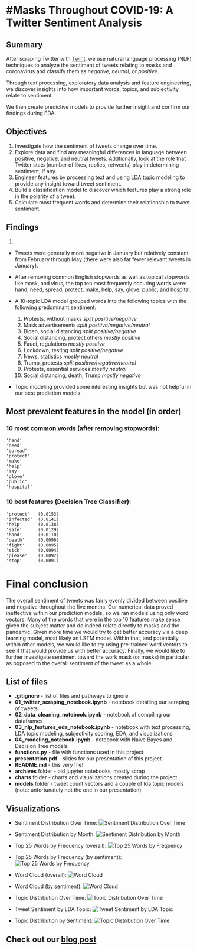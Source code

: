 # #Masks Throughout COVID-19: A Twitter Sentiment Analysis

## Summary
After scraping Twitter with [Twint](https://github.com/twintproject/twint), we use natural language processing (NLP) techniques to analyze the sentiment of tweets relating to masks and coronavirus and classify them as *negative*, *neutral*, or *positive*.

Through text processing, exploratory data analysis and feature engineering, we discover insights into how important words, topics, and subjectivity relate to sentiment.

We then create predictive models to provide further insight and confirm our findings during EDA.

## Objectives
1. Investigate how the sentiment of tweets change over time.
2. Explore data and find any meaningful differences in language between positive, negative, and neutral tweets. Addtionally, look at the role that Twitter stats (number of likes, replies, retweets) play in determining sentiment, if any. 
3. Engineer features by processing text and using LDA topic modeling to provide any insight toward tweet sentiment.
4. Build a classification model to discover which features play a strong role in the polarity of a tweet.
5. Calculate most frequent words and determine their relationship to tweet sentiment.

## Findings
1. 
- Tweets were generally more negative in January but relatively constant from February through May (there were also far fewer relevant tweets in January).

- After removing common English stopwords as well as topical stopwords like mask, and virus, the top ten most frequently occuring words were: hand, need, spread, protect, make, help, say, glove, public, and hospital.

- A 10-topic LDA model grouped words into the following topics with the following predominant sentiment:
    1. Protests, without masks            *split positive/negative*
    2. Mask advertisements                *split positive/negative/neutral*
    3. Biden, social distancing           *split positive/negative*
    4. Social distancing, protect others  *mostly positive*
    5. Fauci, regulations                 *mostly positive*
    6. Lockdown, testing                  *split positive/negative*
    7. News, statistics                   *mostly neutral*
    8. Trump, protests                    *split positive/negative/neutral*
    9. Protests, essential services       *mostly neutral*
    10. Social distancing, death, Trump   *mostly negative*

- Topic modeling provided some interesting insights but was not helpful in our best prediction models.

## Most prevalent features in the model (in order)
### 10 most common words (after removing stopwords):
    'hand'
    'need'
    'spread'
    'protect'
    'make'
    'help'
    'say'
    'glove'
    'public'
    'hospital'

### 10 best features (Decision Tree Classifier):
    'protect'   (0.0153)
    'infected'  (0.0141)
    'help'      (0.0138)
    'safe'      (0.0129)
    'hand'      (0.0110)
    'death'     (0.0096)
    'fight'     (0.0095)
    'sick'      (0.0094)
    'please'    (0.0092)
    'stop'      (0.0091)

# Final conclusion
The overall sentiment of tweets was fairly evenly divided between positive and negative throughout the five months. Our numerical data proved ineffective within our prediction models, so we ran models using only word vectors. Many of the words that were in the top 10 features make sense given the subject matter and do indeed relate directly to masks and the pandemic. Given more time we would try to get better accuracy via a deep learning model, most likely an LSTM model. Within that, and potentially within other models, we would like to try using pre-trained word vectors to see if that would provide us with better accuracy. Finally, we would like to further investigate sentiment toward the work mask (or masks) in particular as opposed to the overall sentiment of the tweet as a whole.

## List of files
- **.gitignore** - list of files and pathways to ignore
- **01_twitter_scraping_notebook.ipynb** - notebook detailing our scraping of tweets
- **02_data_cleaning_notebook.ipynb** - notebook of compiling our dataframes
- **03_nlp_features_eda_notebook.ipynb** - notebook with text processing, LDA topic modeling, subjectivity scoring, EDA, and visualizations
- **04_modeling_notebook.ipynb** - notebook with Naive Bayes and Decision Tree models
- **functions.py** - file with functions used in this project
- **presentation.pdf** - slides for our presentation of this project
- **README.md** - this very file!
- **archives** folder - old jupyter notebooks, mostly scrap
- **charts** folder - charts and visualizations created during the project
- **models** folder - tweet count vectors and a couple of lda topic models (note: unfortunately not the one in our presentation)

## Visualizations
- Sentiment Distribution Over Time:
![Sentiment Distribution Over Time](charts/sentiment_stacked_line.png)

- Sentiment Distribution by Month:
![Sentiment Distribution by Month](charts/sentiment_month_barstack.png)

- Top 25 Words by Frequency (overall):
![Top 25 Words by Frequency](charts/top25_words_bar.png)

- Top 25 Words by Frequency (by sentiment):
![Top 25 Words by Frequency](charts/top25_words_each_sentiment_bar.png)

- Word Cloud (overall):
![Word Cloud](charts/word_cloud_all.png)

- Word Cloud (by sentiment):
![Word Cloud](charts/word_cloud_each_sentiment.png)

- Topic Distribution Over Time:
![Topic Distribution Over Time](charts/topics_across_time.png)

- Tweet Sentiment by LDA Topic:
![Tweet Sentiment by LDA Topic](charts/sentiment_topics_barstack.png)

- Topic Distribution by Sentiment:
![Topic Distribution Over Time](charts/sentiment_topics_each_sentiment_barstack.png)

<!-- - Decision Tree Confusion Matrix:
![Decision Tree Confusion Matrix](Images/dt_conf_matrix.png) -->

## Check out our [blog post](https://medium.com/@joshua.szymanowski/masks-throughout-covid-19-8e0af97ec33c)

